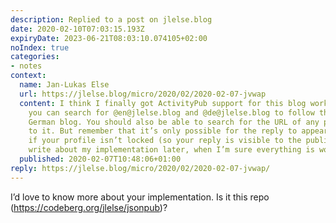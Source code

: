 ```yaml
---
description: Replied to a post on jlelse.blog
date: 2020-02-10T07:03:15.193Z
expiryDate: 2023-06-21T08:03:10.074105+02:00
noIndex: true
categories:
- notes
context:
  name: Jan-Lukas Else
  url: https://jlelse.blog/micro/2020/02/2020-02-07-jvwap
  content: I think I finally got ActivityPub support for this blog working. On Mastodon,
    you can search for @en@jlelse.blog and @de@jlelse.blog to follow the English and
    German blog. You should also be able to search for the URL of any post and reply
    to it. But remember that it’s only possible for the reply to appear in the “Interactions”
    if your profile isn’t locked (so your reply is visible to the public). I will
    write about my implementation later, when I’m sure everything is working correctly.
  published: 2020-02-07T10:48:06+01:00
reply: https://jlelse.blog/micro/2020/02/2020-02-07-jvwap/
---
```


I’d love to know more about your implementation. Is it this repo (https://codeberg.org/jlelse/jsonpub)?
